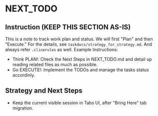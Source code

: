 # NEXT_TODO

## Instruction (KEEP THIS SECTION AS-IS)

This is a note to track work plan and status.
We will first "Plan" and then "Execute." For the details, see `taskdocs/strategy_for_strategy.md`.
And always refer `.clinerules` as well.
Example Instructions:

- Think PLAN!: Check the Next Steps in NEXT_TODO.md and detail up reading related files as much as possible.
- Go EXECUTE!: Implement the TODOs and manage the tasks status accordinly.

## Strategy and Next Steps

- Keep the current visible session in Tabs UI, after "Bring Here" tab migration.
